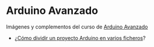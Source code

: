 # Arduino Avanzado

Imágenes y complementos del curso de [Arduino Avanzado](cursos.elcacharreo.com/cursos/arduino-avanzado)

* ¿[Cómo dividir un proyecto Arduino en varios ficheros](./ProyectoVariosFicheros/README.md)?
